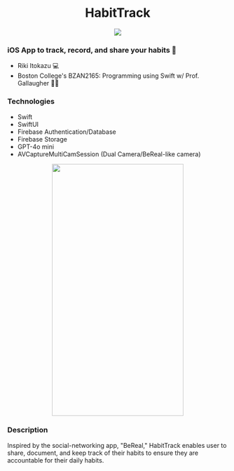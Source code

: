<h1 align="center">HabitTrack</h1>

<p align="center">
  <img src="https://github.com/user-attachments/assets/040112ac-6dcc-4963-a48f-ae9e8098e2a3" />
</p>

### iOS App to track, record, and share your habits 📸
- Riki Itokazu 💻
- Boston College's BZAN2165: Programming using Swift w/ Prof. Gallaugher 👨‍🏫

### Technologies
- Swift
- SwiftUI
- Firebase Authentication/Database
- Firebase Storage
- GPT-4o mini
- AVCaptureMultiCamSession (Dual Camera/BeReal-like camera)

<p align="center">
  <img src="https://github.com/user-attachments/assets/a5fc971d-4c1c-40fe-869b-6f093db33ebc" width = "300" height= "575"/>
</p>

### Description 
Inspired by the social-networking app, "BeReal," HabitTrack enables user to share, document, and keep track of their habits to ensure they are accountable for their daily habits.
